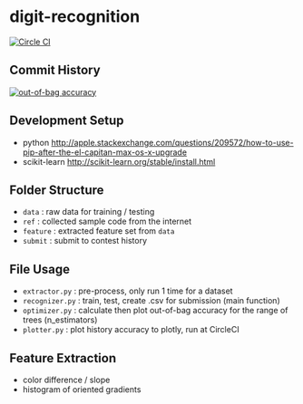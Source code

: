 # digit-recognition
[![Circle CI](https://circleci.com/gh/jbytw/digit-recognition.svg?style=shield)](https://circleci.com/gh/jbytw/digit-recognition)

## Commit History
[![out-of-bag accuracy](https://plot.ly/~jbytw/16/random-forest.png)](https://plot.ly/~jbytw/16/random-forest)

## Development Setup
* python http://apple.stackexchange.com/questions/209572/how-to-use-pip-after-the-el-capitan-max-os-x-upgrade
* scikit-learn http://scikit-learn.org/stable/install.html

## Folder Structure
* `data`    : raw data for training / testing
* `ref`     : collected sample code from the internet
* `feature` : extracted feature set from `data`
* `submit`  : submit to contest history

## File Usage
* `extractor.py`  : pre-process, only run 1 time for a dataset
* `recognizer.py` : train, test, create .csv for submission (main function)
* `optimizer.py`  : calculate then plot out-of-bag accuracy for the range of trees (n_estimators)
* `plotter.py`    : plot history accuracy to plotly, run at CircleCI

## Feature Extraction
* color difference / slope
* histogram of oriented gradients
